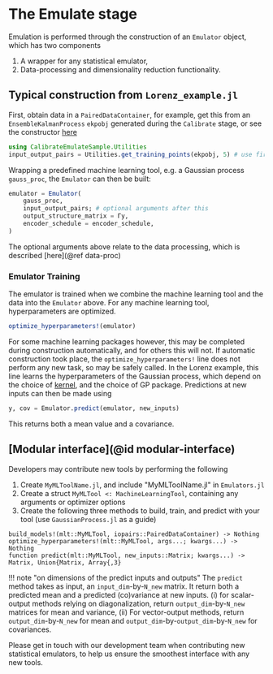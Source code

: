# The Emulate stage

Emulation is performed through the construction of an `Emulator` object, which has two components
1. A wrapper for any statistical emulator,
2. Data-processing and dimensionality reduction functionality.

## Typical construction from `Lorenz_example.jl`

First, obtain data in a `PairedDataContainer`, for example, get this from an `EnsembleKalmanProcess` `ekpobj` generated during the `Calibrate` stage, or see the constructor [here](https://github.com/CliMA/EnsembleKalmanProcesses.jl/blob/main/src/DataContainers.jl)
```julia
using CalibrateEmulateSample.Utilities
input_output_pairs = Utilities.get_training_points(ekpobj, 5) # use first 5 iterations as data
```
Wrapping a predefined machine learning tool, e.g. a Gaussian process `gauss_proc`, the `Emulator` can then be built:

```julia
emulator = Emulator(
    gauss_proc, 
    input_output_pairs; # optional arguments after this
    output_structure_matrix = Γy,
    encoder_schedule = encoder_schedule,
)
```
The optional arguments above relate to the data processing, which is described [here](@ref data-proc)

### Emulator Training

The emulator is trained when we combine the machine learning tool and the data into the `Emulator` above. 
For any machine learning tool, hyperparameters are optimized.
```julia
optimize_hyperparameters!(emulator)
```
For some machine learning packages however, this may be completed during construction automatically, and for others this will not. If automatic construction took place, the `optimize_hyperparameters!` line does not perform any new task, so may be safely called. In the Lorenz example, this line learns the hyperparameters of the Gaussian process, which depend on the choice of [kernel](https://clima.github.io/CalibrateEmulateSample.jl/dev/GaussianProcessEmulator/#kernels), and the choice of GP package.
Predictions at new inputs can then be made using
```julia
y, cov = Emulator.predict(emulator, new_inputs)
```
This returns both a mean value and a covariance.

## [Modular interface](@id modular-interface)

Developers may contribute new tools by performing the following
1. Create `MyMLToolName.jl`, and include "MyMLToolName.jl" in `Emulators.jl`
2. Create a struct `MyMLTool <: MachineLearningTool`, containing any arguments or optimizer options 
3. Create the following three methods to build, train, and predict with your tool (use `GaussianProcess.jl` as a guide)
```
build_models!(mlt::MyMLTool, iopairs::PairedDataContainer) -> Nothing
optimize_hyperparameters!(mlt::MyMLTool, args...; kwargs...) -> Nothing
function predict(mlt::MyMLTool, new_inputs::Matrix; kwargs...) -> Matrix, Union{Matrix, Array{,3}
```
!!! note "on dimensions of the predict inputs and outputs"
    The `predict` method takes as input, an `input_dim`-by-`N_new` matrix. It return both a predicted mean and a predicted (co)variance at new inputs.
    (i) for scalar-output methods relying on diagonalization, return `output_dim`-by-`N_new` matrices for mean and variance,
    (ii) For vector-output methods, return `output_dim`-by-`N_new` for mean and `output_dim`-by-`output_dim`-by-`N_new` for covariances.

Please get in touch with our development team when contributing new statistical emulators, to help us ensure the smoothest interface with any new tools.

